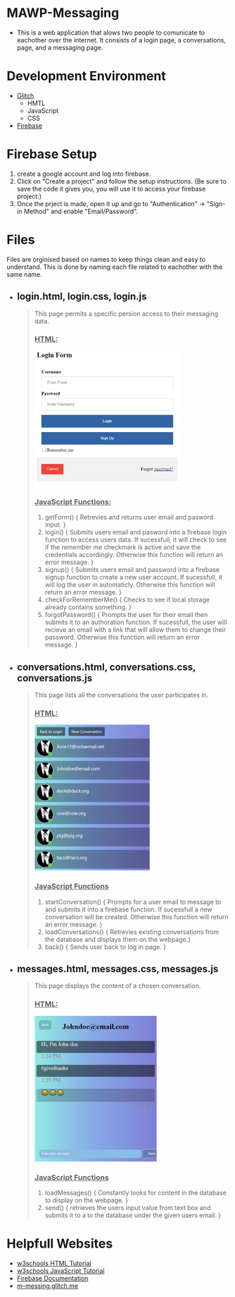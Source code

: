 # MAWP-Messaging

* This is a web application that alows two people to comunicate to eachother over the internet. It consists of a login page, a conversations, page, and a messaging page.

# Development Environment

* [Glitch](https://www.glitch.com/)
  * HMTL
  * JavaScript
  * CSS
* [Firebase](https://firebase.google.com/)

# Firebase Setup

1. create a google account and log into firebase.
2. Click on "Create a project" and follow the setup instructions. (Be sure to save the code it gives you, you will use it to access your firebase project.)
3. Once the prject is made, open it up and go to "Authentication" -> "Sign-in Method" and enable "Email/Password".

# Files

Files are orginised based on names to keep things clean and easy to understand. This is done by naming each file related to eachother with the same name.

* ## login.html, login.css, login.js

  > This page permits a specific persion access to their messaging data.
  >
  > ### <u>HTML:</u>
  >
  > ![](login.jpg)
  >
  > ### <u>JavaScript Functions:</u>
  >
  > 1. getForm()
  >    { Retrevies and returns user email and pasword input. }
  > 2. login()
  >    { Submits users email and pasword into a firebase login function to access users data. If sucessfull, it will check to see if the remember me checkmark is active and save the credentials accordingly. Otherwise this function will return an error message. }
  > 3. signup()
  >    { Submits users email and password into a firebase signup function to create a new user account. If sucessfull, it will log the user in automaticly. Otherwise this function will return an error message. }
  > 4. checkForRememberMe()
  >    { Checks to see if local storage already contains something. }
  > 5. forgotPassword()
  >    { Prompts the user for their email then submits it to an authoration function. If sucessfull, the user will recieve an email with a link that will allow them to change their password. Otherwise this function will return an error message. }
  >
* ## conversations.html, conversations.css, conversations.js

  > This page lists all the conversations the user participates in.
  >
  > ### <u>HTML:</u>
  >
  > ![](conversations.jpg)
  >
  > ### <u>JavaScript Functions</u>
  >
  > 1. startConversation()
  >    { Prompts for a user email to message to and submits it into a firebase function. If sucessfull a new conversation will be created. Otherwise this function will return an error message. }
  > 2. loadConversations()
  >    { Retrevies existing conversations from the database and displays them on the webpage.}
  > 3. back()
  >    { Sends user back to log in page. }
  >
* ## messages.html, messages.css, messages.js

  > This page displays the content of a chosen conversation.
  >
  > ### <u>HTML:</u>
  >
  > ![](messages.jpg)
  >
  > ### <u>JavaScript Functions</u>
  >
  > 1. loadMessages()
  >    { Constantly looks for content in the database to display on the webpage. }
  > 2. send()
  >    { retrieves the users input value from text box and submits it to a to the database under the given users email. }
  >

# Helpfull Websites

* [w3schools HTML Tutorial](https://www.w3schools.com/html/default.asp)
* [w3schools JavaScript Tutorial](https://www.w3schools.com/js/default.asp)
* [Firebase Documentation](https://firebase.google.com/docs/)
* [m-messing.glitch.me](https://m-messing.glitch.me/)

